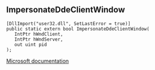 ## ImpersonateDdeClientWindow

```
[DllImport("user32.dll", SetLastError = true)]
public static extern bool ImpersonateDdeClientWindow(
   IntPtr hWndClient,
   IntPtr hWndServer,
   out uint pid
);
```

[Microsoft documentation](TODO)
